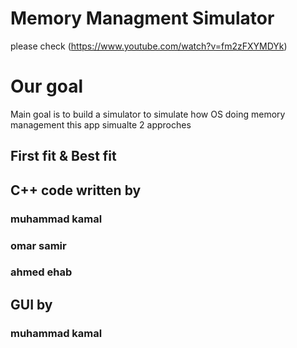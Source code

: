 # Memory Managment Simulator
please check
(https://www.youtube.com/watch?v=fm2zFXYMDYk)

# Our goal 
Main goal is to build a simulator to simulate how OS doing memory management 
this app simualte 2 approches 
## First fit & Best fit 
## C++ code written by 
### muhammad kamal
### omar samir
### ahmed ehab
## GUI by 
### muhammad kamal
